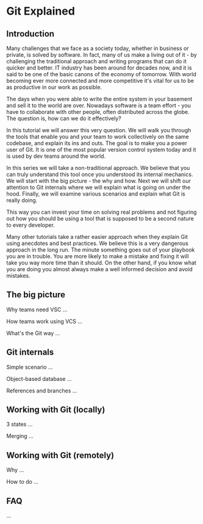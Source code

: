# Git Explained## IntroductionMany challenges that we face as a society today, whether in business or private, is solved by software. In fact, many of us make a living out of it - by challenging the traditional approach and writing programs that can do it quicker and better. IT industry has been around for decades now, and it is said to be one of the basic canons of the economy of tomorrow. With world becoming ever more connected and more competitive it's vital for us to be as productive in our work as possible. The days when you were able to write the entire system in your basement and sell it to the world are over. Nowadays software is a team effort - you have to collaborate with other people, often distributed across the globe. The question is, how can we do it effectively?In this tutorial we will answer this very question. We will walk you through the tools that enable you and your team to work collectively on the same codebase, and explain its ins and outs. The goal is to make you a power user of Git. It  is one of the most popular version control system today and it is used by dev teams around the world.In this series we will take a non-traditional approach. We believe that you can truly understand this tool once you understood its internal mechanics. We will start with the big picture - the why and how. Next we will shift our attention to Git internals where we will explain what is going on under the hood. Finally, we will examine various scenarios and explain what Git is really doing. This way you can invest your time on solving real problems and not figuring out how you should be using a tool that is supposed to be a second nature to every developer. Many other tutorials take a rather easier approach when they explain Git using anecdotes and best practices. We believe this is a very dangerous approach in the long run. The minute something goes out of your playbook you are in trouble. You are more likely to make a mistake and fixing it will take you way more time than it should. On the other hand, if you know what you are doing you almost always make a well informed decision and avoid mistakes. ## The big picture Why teams need VSC ...How teams work using VCS ... What's the Git way ...## Git internals Simple scenario ...Object-based database ...References and branches ...## Working with Git (locally)3 states ... Merging ... ## Working with Git (remotely)Why ...How to do ...## FAQ...